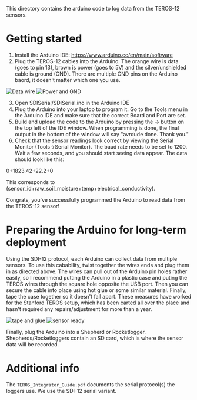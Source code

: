 This directory contains the arduino code to log data from the TEROS-12 sensors. 

# Getting started

1. Install the Arduino IDE: https://www.arduino.cc/en/main/software
2. Plug the TEROS-12 cables into the Arduino. The orange wire is data (goes to pin 13), brown is power (goes to 5V) and the silver/unshielded cable is ground (GND). There are multiple GND pins on the Arduino baord, it doesn't matter which one you use. 

![Data wire](https://raw.githubusercontent.com/lab11/soil-battery/master/arduino/images/20201023_172526.jpg)
![Power and GND](https://raw.githubusercontent.com/lab11/soil-battery/master/arduino/images/20201023_172538.jpg)

3. Open SDISerial/SDISerial.ino in the Arduino IDE
4. Plug the Arduino into your laptop to program it. Go to the Tools menu in the Arduino IDE and make sure that the correct Board and Port are set.
5. Build and upload the code to the Arduino by pressing the -> button on the top left of the IDE window. When programming is done, the final output in the bottom of the window will say "avrdude done.  Thank you."
6. Check that the sensor readings look correct by viewing the Serial Monitor (Tools->Serial Monitor). The baud rate needs to be set to 1200. Wait a few seconds, and you should start seeing data appear. The data should look like this:

0+1823.42+22.2+0

This corresponds to (sensor_id+raw_soil_moisture+temp+electrical_conductivity).

Congrats, you've successfully programmed the Arduino to read data from the TEROS-12 sensor!

# Preparing the Arduino for long-term deployment
Using the SDI-12 protocol, each Arduino can collect data from multiple sensors. To use this cabability, twist together the wires ends and plug them in as directed above. The wires can pull out of the Arduino pin holes rather easily, so I recommend putting the Arduino in a plastic case and puting the TEROS wires through the square hole opposite the USB port. Then you can secure the cable into place using hot glue or some similar material. Finally, tape the case together so it doesn't fall apart. These measures have worked for the Stanford TEROS setup, which has been carted all over the place and hasn't required any repairs/adjustment for more than a year.

![tape and glue](https://raw.githubusercontent.com/lab11/soil-battery/master/arduino/images/20201023_172453.jpg)
![sensor ready](https://raw.githubusercontent.com/lab11/soil-battery/master/arduino/images/20201023_172437.jpg)


Finally, plug the Arduino into a Shepherd or Rocketlogger. Shepherds/Rocketloggers contain an SD card, which is where the sensor data will be recorded.

# Additional info 

The `TEROS_Integrator_Guide.pdf` documents the serial protocol(s) the loggers use. We use the SDI-12 serial variant. 
